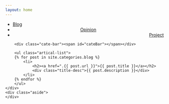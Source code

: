 ```yaml
---
layout: home
---
```


<div class="index-content blog">
    <div class="section">
        <ul class="artical-cate">
            <li class="on"><a href="#"><span>Blog</span></a></li>
            <li style="text-align:center"><a href="./opinion"><span>Opinion</span></a></li>
            <li style="text-align:right"><a href="./project"><span>Project</span></a></li>
        </ul>

        <div class="cate-bar"><span id="cateBar"></span></div>

        <ul class="artical-list">
        {% for post in site.categories.blog %}
            <li>
                <h2><a href=".{{ post.url }}">{{ post.title }}</a></h2>
                <div class="title-desc">{{ post.description }}</div>
            </li>
        {% endfor %}
        </ul>
    </div>
    <div class="aside">
    </div>
</div>
